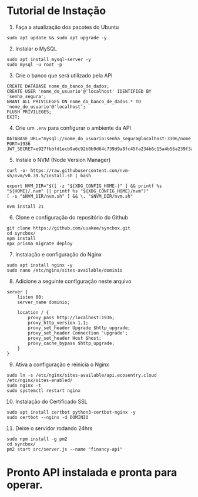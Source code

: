 # Tutorial de Instação

1. Faça a atualização dos pacotes do Ubuntu
```
sudo apt update && sudo apt upgrade -y
```

2. Instalar o MySQL
```
sudo apt install mysql-server -y
sudo mysql -u root -p
```

3. Crie o banco que será utilizado pela API
```
CREATE DATABASE nome_do_banco_de_dados;
CREATE USER 'nome_do_usuario'@'localhost' IDENTIFIED BY 'senha_segura';
GRANT ALL PRIVILEGES ON nome_do_banco_de_dados.* TO 'nome_do_usuario'@'localhost';
FLUSH PRIVILEGES;
EXIT;
```

4. Crie um ```.env``` para configurar o ambiente da API
```
DATABASE_URL="mysql://nome_do_usuario:senha_segura@localhost:3306/nome_do_banco_de_dados"
PORT=1936
JWT_SECRET=e927fbbfd1ecb9a6c92b0b9d64c739d9a8fc45fa234b6c15a4b56a239f3ac2c4c7a9f79ddf5c6e1c5675bc83c4b4e23c9d9b2c8b4d8dfd9a8fd8f8e3b0b6a4c5
```

5. Instale o NVM (Node Version Manager)
```
curl -o- https://raw.githubusercontent.com/nvm-sh/nvm/v0.39.5/install.sh | bash

export NVM_DIR="$([ -z "${XDG_CONFIG_HOME-}" ] && printf %s "${HOME}/.nvm" || printf %s "${XDG_CONFIG_HOME}/nvm")"
[ -s "$NVM_DIR/nvm.sh" ] && \. "$NVM_DIR/nvm.sh"

nvm install 21
```

6. Clone e configuração do repositório do Github
```
git clone https://github.com/uuakee/syncbox.git
cd syncbox/
npm install
npx prisma migrate deploy
```

7. Instalação e configuração do Nginx
```
sudo apt install nginx -y
sudo nano /etc/nginx/sites-available/dominio
```

8. Adicione a seguinte configuração neste arquivo
```
server {
    listen 80;
    server_name dominio;

    location / {
        proxy_pass http://localhost:1936;
        proxy_http_version 1.1;
        proxy_set_header Upgrade $http_upgrade;
        proxy_set_header Connection 'upgrade';
        proxy_set_header Host $host;
        proxy_cache_bypass $http_upgrade;
    }
}
```

9. Ativa a configuração e reinicia o Nginx
```
sudo ln -s /etc/nginx/sites-available/api.ecosentry.cloud /etc/nginx/sites-enabled/
sudo nginx -t
sudo systemctl restart nginx
```

10. Instalação do Certificado SSL
```
sudo apt install certbot python3-certbot-nginx -y
sudo certbot --nginx -d DOMINIO
```

11. Deixe o servidor rodando 24hrs
```
sudo npm install -g pm2
cd syncbox/
pm2 start src/server.js --name "financy-api"
```

# Pronto API instalada e pronta para operar.

